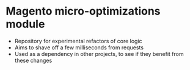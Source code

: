 # Magento micro-optimizations module

- Repository for experimental refactors of core logic
- Aims to shave off a few milliseconds from requests
- Used as a dependency in other projects, to see if they benefit from these changes